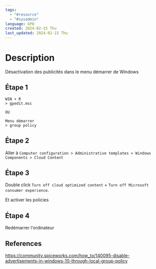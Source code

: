 ```yaml
---
tags:
  - "#resource"
  - "#sysadmin"
language: GPO
created: 2024-02-15 Thu
last_updated: 2024-02-15 Thu
---
```

# Description
Désactivation des publicités dans le menu démarrer de Windows

## Étape 1
```
WIN + R
> gpedit.msc

OU

Menu démarrer
> group policy
```

## Étape 2

Aller à `Computer configuration > Administrative templates > Windows Components > Cloud Content`

## Étape 3
Double click `Turn off cloud optimized content` + `Turn off Microsoft consumer experience`.

Et activer les policies
## Étape 4

Redémarrer l'ordinateur
## References
https://community.spiceworks.com/how_to/140095-disable-advertisements-in-windows-10-through-local-group-policy